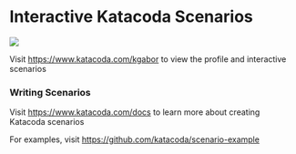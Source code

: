 # Interactive Katacoda Scenarios

[![](http://shields.katacoda.com/katacoda/kgabor/count.svg)](https://www.katacoda.com/kgabor "Get your profile on Katacoda.com")

Visit https://www.katacoda.com/kgabor to view the profile and interactive scenarios

### Writing Scenarios
Visit https://www.katacoda.com/docs to learn more about creating Katacoda scenarios

For examples, visit https://github.com/katacoda/scenario-example

